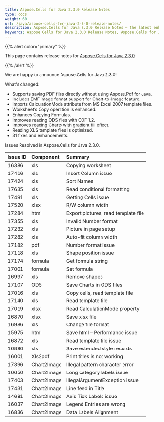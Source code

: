 ```yaml
---
title: Aspose.Cells for Java 2.3.0 Release Notes
type: docs
weight: 60
url: /java/aspose-cells-for-java-2-3-0-release-notes/
description: Aspose.Cells for Java 2.3.0 Release Notes – the latest enhancements, new features, and fixes.
keywords: Aspose.Cells for Java 2.3.0 Release Notes, Aspose.Cells for Java 2.3.0 updates and fixes
---
```


{{% alert color="primary" %}} 

This page contains release notes for [Aspose.Cells for Java 2.3.0](https://downloads.aspose.com/cells/java/new-releases/aspose.cells-for-java-2.3.0/)

{{% /alert %}} 

We are happy to announce Aspose.Cells for Java 2.3.0! 

What's changed: 

- Supports saving PDF files directly without using Aspose.Pdf for Java.
- Includes EMF image format support for Chart-to-Image feature.
- Imports CalculationMode attribute from MS Excel 2007 template files.
- Worksheet’s Copy operation is enhanced.
- Enhances Copying Formulas.
- Improves reading ODS files with ODF 1.2.
- Improves reading Charts with gradient fill effect.
- Reading XLS template files is optimized.
- 31 fixes and enhancements.

Issues Resolved in Aspose.Cells for Java 2.3.0. 

|**Issue ID** |**Component** |**Summary** |
| :- | :- | :- |
|16386 |xls |Copying worksheet |
|17416 |xls |Insert Column issue |
|17424 |xls |Sort Names |
|17635 |xls |Read conditional formatting |
|17491 |xls |Getting Cells issue |
|17520 |xlsx |R/W column width |
|17284 |html |Export pictures, read template file |
|17355 |xls |Invalid Number format |
|17232 |xls |Picture in page setup |
|17282 |xls |Auto-fit column width |
|17182 |pdf |Number format issue |
|17118 |xls |Shape position issue |
|17174 |formula |Get formula string |
|17001 |formula |Set formula |
|16997 |xls |Remove shapes |
|17107 |ODS |Save Charts in ODS files |
|17016 |xls |Copy cells, read template file |
|17140 |xls |Read template file |
|17019 |xlsx |Read CalculationMode property |
|16870 |xlsx |Save xlsx file |
|16986 |xls |Change file format |
|15975 |html |Save html – Performance issue |
|16872 |xls |Read template file issue |
|16890 |xls |Save extended style records |
|16001 |Xls2pdf |Print titles is not working |
|17396 |Chart2Image |Illegal pattern character error |
|16650 |Chart2Image |Long category labels issue |
|17403 |Chart2Image |IllegalArgumentException issue |
|17431 |Chart2Image |Line feed in Title |
|14681 |Chart2Image |Axis Tick Labels issue |
|16037 |Chart2Image |Legend Entries are wrong |
|16836 |Chart2Image |Data Labels Alignment |

